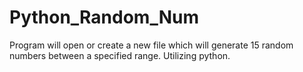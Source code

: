 # Python_Random_Num
Program will open or create a new file which will generate 15 random numbers between a specified range. Utilizing python.
